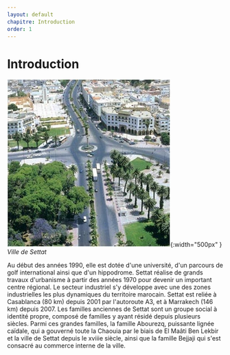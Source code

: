 ```yaml
---
layout: default
chapitre: Introduction
order: 1
---
```


# Introduction

![Introduction](./images/CentreSettat.jpg){:width="500px" }
*Ville de Settat*



<!-- note -->
Au début des années 1990, elle est dotée d'une université, d'un parcours de golf international ainsi que d'un hippodrome. Settat réalise de grands travaux d'urbanisme à partir des années 1970 pour devenir un important centre régional. Le secteur industriel s'y développe avec une des zones industrielles les plus dynamiques du territoire marocain. Settat est reliée à Casablanca (80 km) depuis 2001 par l'autoroute A3, et à Marrakech (146 km) depuis 2007.
Les familles anciennes de Settat sont un groupe social à identité propre, composé de familles y ayant résidé depuis plusieurs siècles. Parmi ces grandes familles, la famille Abourezq, puissante lignée caïdale, qui a gouverné toute la Chaouia par le biais de El Maâti Ben Lekbir et la ville de Settat depuis le xviiie siècle, ainsi que la famille Bejjaji qui s'est consacré au commerce interne de la ville.

<!-- new slide -->
